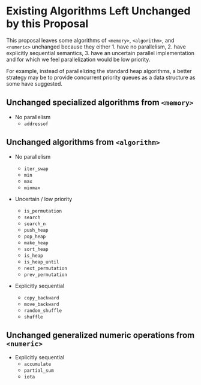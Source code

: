 # Existing Algorithms Left Unchanged by this Proposal

This proposal leaves some algorithms of `<memory>`, `<algorithm>`, and `<numeric>` unchanged
because they either 1. have no parallelism, 2. have explicitly sequential semantics, 3. have an uncertain parallel implementation and for which we feel parallelization would be low priority.

For example, instead of parallelizing the standard heap algorithms, a better strategy may be to provide concurrent priority queues as a data structure as some have suggested.

## Unchanged specialized algorithms from `<memory>`

  * No parallelism
    * `addressof`

## Unchanged algorithms from `<algorithm>`

  * No parallelism
    * `iter_swap`
    * `min`
    * `max`
    * `minmax`

  * Uncertain / low priority
    * `is_permutation`
    * `search`
    * `search_n`
    * `push_heap`
    * `pop_heap`
    * `make_heap`
    * `sort_heap`
    * `is_heap`
    * `is_heap_until`
    * `next_permutation`
    * `prev_permutation`

  * Explicitly sequential
    * `copy_backward`
    * `move_backward`
    * `random_shuffle`
    * `shuffle`

## Unchanged generalized numeric operations from `<numeric>` 

  * Explicitly sequential
    * `accumulate`
    * `partial_sum`
    * `iota`

